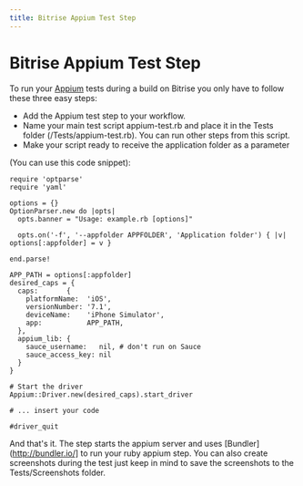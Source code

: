 ```yaml
---
title: Bitrise Appium Test Step
---
```


# Bitrise Appium Test Step

To run your [Appium](http://appium.io/) tests during a build on Bitrise you only have to follow these three easy steps:

* Add the Appium test step to your workflow. 
* Name your main test script appium-test.rb and place it in the Tests folder (/Tests/appium-test.rb). You can run other steps from this script.
* Make your script ready to receive the application folder as a parameter

(You can use this code snippet):
    

    require 'optparse'
    require 'yaml'

    options = {}
    OptionParser.new do |opts|
      opts.banner = "Usage: example.rb [options]"

      opts.on('-f', '--appfolder APPFOLDER', 'Application folder') { |v| options[:appfolder] = v }

    end.parse!

    APP_PATH = options[:appfolder]
    desired_caps = {
      caps:       {
        platformName:  'iOS',
        versionNumber: '7.1',
        deviceName:    'iPhone Simulator',
        app:           APP_PATH,	
      },
      appium_lib: {
        sauce_username:   nil, # don't run on Sauce
        sauce_access_key: nil
      }
    }

    # Start the driver
    Appium::Driver.new(desired_caps).start_driver

    # ... insert your code

    #driver_quit


And that's it. The step starts the appium server and uses [Bundler](http://bundler.io/] to run your ruby appium step. You can also create screenshots during the test just keep in mind to save the screenshots to the Tests/Screenshots folder.